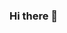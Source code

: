 ### Hi there 👋

<!--
**HCAWONG/HCAWONG** is a ✨ _special_ ✨ repository because its `README.md` (this file) appears on your GitHub profile.

HCAWONG
OPS435_NAA
Ho Chun Adrian Wong

